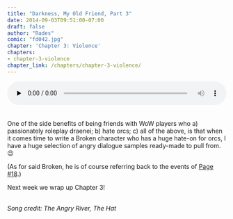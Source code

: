 ```yaml
---
title: "Darkness, My Old Friend, Part 3"
date: 2014-09-03T09:51:00-07:00
draft: false
author: "Rades"
comic: "fd042.jpg"
chapter: 'Chapter 3: Violence'
chapters:
- chapter-3-violence
chapter_link: /chapters/chapter-3-violence/
---
```


<!--[if lt IE 9]><script>document.createElement('audio');</script><![endif]-->
<audio class="wp-audio-shortcode" id="audio-2018-1" preload="none" style="width: 100%;" controls="controls"><source type="audio/mpeg" src="/media/042_angryriver.mp3?_=1"><a href="/media/042_angryriver.mp3">/media/042_angryriver.mp3</a></audio><br>
<br><br>
One of the side benefits of being friends with WoW players who a) passionately roleplay draenei; b) hate orcs; c) all of the above, is that when it comes time to write a Broken character who has a huge hate-on for orcs, I have a huge selection of angry dialogue samples ready-made to pull from.  😉


(As for said Broken, he is of course referring back to the events of <a href="/comic/random-encounter/">Page #18</a>.)


Next week we wrap up Chapter 3! 


<br>*Song credit: The Angry River, The Hat*

